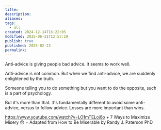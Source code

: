 ```yaml
---
title: 
description: 
aliases: 
tags:
  - all
created: 2024-12-14T16:22:05
modified: 2025-06-21T12:53:29
publish: true
published: 2025-02-23
permalink: 
---
```


Anti-advice is giving people bad advice. It seems to work well.

Anti-advice is not common. But when we find anti-advice, we are suddenly enlightened by the truth.

Someone telling you to do something but you want to do the opposite, such is a part of psychology.

But it's more than that. It's fundamentally different to avoid some anti-advice, versus to follow advice. Losses are more important than wins.

https://www.youtube.com/watch?v=LO1mTELoj6o + 7 Ways to Maximize Misery 😞 + Adapted from How to Be Miserable by Randy J. Paterson PhD
